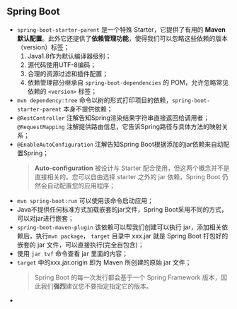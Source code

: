 ## Spring Boot

- `spring-boot-starter-parent` 是一个特殊 Starter，它提供了有用的 **Maven 默认配置**。此外它还提供了**依赖管理功能**，使得我们可以忽略这些依赖的版本（version）标签；
  1. Java1.8作为默认编译器级别；
  2. 源代码使用UTF-8编码；
  3. 合理的资源过滤和插件配置；
  4. 依赖管理部分继承自 `spring-boot-dependencies` 的 POM，允许忽略常见依赖的 `<version>` 标签；
- `mvn dependency:tree` 命令以树的形式打印项目的依赖，`spring-boot-starter-parent` 本身不提供依赖；
- `@RestController` 注解告知Spring渲染结果字符串直接返回给调用者； `@RequestMapping` 注解提供路由信息，它告诉Spring路径与具体方法的映射关系；
- `@EnableAutoConfiguration` 注解告知Spring Boot根据添加的jar依赖来自动配置Spring；
  > **Auto-configuration** 被设计与 Starter 配合使用，但这两个概念并不是直接相关的。您可以自由选择 starter 之外的 jar 依赖，Spring Boot 仍然会自动配置您的应用程序；
- `mvn spring-boot:run` 可以使用该命令启动应用；
- Java不提供任何标准方式加载嵌套的jar文件，Spring Boot采用不同的方式，可以对jar进行嵌套；
- `spring-boot-maven-plugin` 该依赖可以帮我们创建可以执行 jar，添加相关依赖后，执行`mvn package`， `target` 目录中 xxx.jar 就是 Spring Boot 打包好的嵌套的 jar 文件，可以直接执行(完全自包含)；
- 使用 `jar tvf` 命令查看 jar 里面的内容；
- `target` 中的xxx.jar.origin 即为 Maven 所创建的原始 jar 文件；
  > Spring Boot 的每一次发行都会基于一个 Spring Framework 版本，因此我们**强烈**建议您不要指定指定它的版本。
- 